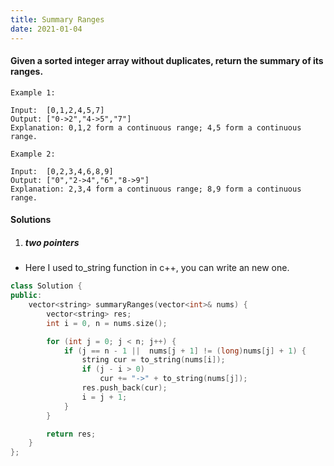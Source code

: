 ```yaml
---
title: Summary Ranges
date: 2021-01-04
---
```

#### Given a sorted integer array without duplicates, return the summary of its ranges.

```
Example 1:

Input:  [0,1,2,4,5,7]
Output: ["0->2","4->5","7"]
Explanation: 0,1,2 form a continuous range; 4,5 form a continuous range.

Example 2:

Input:  [0,2,3,4,6,8,9]
Output: ["0","2->4","6","8->9"]
Explanation: 2,3,4 form a continuous range; 8,9 form a continuous range.
```

#### Solutions

1. ##### two pointers

- Here I used to_string function in c++, you can write an new one.

```cpp
class Solution {
public:
    vector<string> summaryRanges(vector<int>& nums) {
        vector<string> res;
        int i = 0, n = nums.size();

        for (int j = 0; j < n; j++) {
            if (j == n - 1 ||  nums[j + 1] != (long)nums[j] + 1) {
                string cur = to_string(nums[i]);
                if (j - i > 0)
                    cur += "->" + to_string(nums[j]);
                res.push_back(cur);
                i = j + 1;
            }
        }

        return res;
    }
};
```